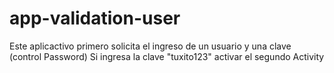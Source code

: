 # app-validation-user
 Este aplicactivo primero solicita el ingreso de un usuario y una clave (control Password) Si ingresa la clave "tuxito123" activar el segundo Activity 
